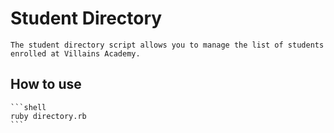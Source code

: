 # Student Directory #

    The student directory script allows you to manage the list of students enrolled at Villains Academy.
    
## How to use ##
    
    ```shell
    ruby directory.rb
    ```
    